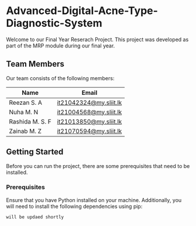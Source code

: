 # Advanced-Digital-Acne-Type-Diagnostic-System

Welcome to our Final Year Reserach Project. This project was developed as part of the MRP module during our final year.

## Team Members

Our team consists of the following members:

| Name                    | Email                   |
| ----------------------- | ----------------------- |
| Reezan S. A             | it21042324@my.sliit.lk  |
| Nuha M. N               | it21004568@my.sliit.lk  |
| Rashida M. S. F         | it21013850@my.sliit.lk  |
| Zainab M. Z             | it21070594@my.sliit.lk  |


## Getting Started

Before you can run the project, there are some prerequisites that need to be installed.

### Prerequisites

Ensure that you have Python installed on your machine. Additionally, you will need to install the following dependencies using pip:

```bash
will be updaed shortly
